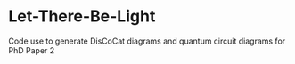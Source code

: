# Let-There-Be-Light
Code use to generate DisCoCat diagrams and quantum circuit diagrams for PhD Paper 2

